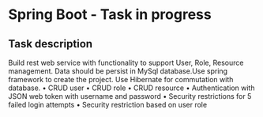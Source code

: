
# Spring Boot - Task in progress

## Task description
Build rest web service with	functionality to support User, Role, Resource management.
Data should	be persist in MySql database.Use spring	framework to create	the	project.
Use	Hibernate for commutation with database.
• CRUD user
• CRUD role
• CRUD	resource
• Authentication with JSON web token with username and password
• Security	restrictions for 5 failed login	attempts
• Security restriction based on	user role
